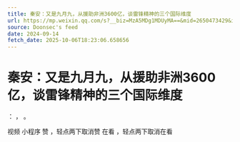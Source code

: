 ```yaml
---
title: 秦安：又是九月九，从援助非洲3600亿，谈雷锋精神的三个国际维度
url: https://mp.weixin.qq.com/s?__biz=MzA5MDg1MDUyMA==&mid=2650473429&idx=4&sn=4f94464f871e6cb97bdadd4dd3ca0d15
source: Doonsec's feed
date: 2024-09-14
fetch_date: 2025-10-06T18:23:06.658656
---
```


# 秦安：又是九月九，从援助非洲3600亿，谈雷锋精神的三个国际维度

：
，
。

视频
小程序
赞
，轻点两下取消赞
在看
，轻点两下取消在看